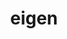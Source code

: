 ---
title: "eigen"
layout: cache
categories: [package, develop-2025-03-23]
meta: {"compilers": ["apple-clang@=16.0.0", "cce@=18.0.0", "gcc@=11.4.0", "gcc@=12.4.0", "gcc@=13.2.0", "oneapi@=2024.1.0", "oneapi@=2024.2.1"], "num_specs": 15, "num_specs_by_stack": {"aws-pcluster-neoverse_v1": 1, "aws-pcluster-x86_64_v4": 4, "e4s": 2, "e4s-cray-rhel": 1, "e4s-neoverse-v2": 1, "e4s-oneapi": 2, "e4s-rocm-external": 1, "hep": 1, "ml-darwin-aarch64-mps": 1, "ml-linux-aarch64-cpu": 1, "ml-linux-aarch64-cuda": 1, "ml-linux-x86_64-cpu": 1, "ml-linux-x86_64-cuda": 1, "root": 15}, "oss": ["amzn2", "rhel8", "sequoia", "ubuntu22.04", "ubuntu24.04"], "platforms": ["darwin", "linux"], "stacks": ["aws-pcluster-neoverse_v1", "aws-pcluster-x86_64_v4", "e4s", "e4s-cray-rhel", "e4s-neoverse-v2", "e4s-oneapi", "e4s-rocm-external", "hep", "ml-darwin-aarch64-mps", "ml-linux-aarch64-cpu", "ml-linux-aarch64-cuda", "ml-linux-x86_64-cpu", "ml-linux-x86_64-cuda", "root"], "targets": ["aarch64", "neoverse_v1", "neoverse_v2", "x86_64_v3", "x86_64_v4"], "versions": ["3.4.0"]}
spec_details: [{"compiler": "gcc@=11.4.0", "hash": "3x7b7fka5yzhcptrrrmdyrt5gqcu3z6z", "os": "ubuntu22.04", "platform": "linux", "size": "-", "stacks": ["e4s", "root"], "target": "x86_64_v3", "variants": ["build_system=cmake", "build_type=RelWithDebInfo", "generator=make", "~ipo", "~nightly", "~rocm"], "versions": ["3.4.0"]}, {"compiler": "gcc@=11.4.0", "hash": "b3eoveozkefpcqubn7udndg5beohpbzv", "os": "ubuntu22.04", "platform": "linux", "size": "-", "stacks": ["e4s", "e4s-rocm-external", "root"], "target": "x86_64_v3", "variants": ["build_system=cmake", "build_type=RelWithDebInfo", "generator=make", "~ipo", "~nightly", "~rocm"], "versions": ["3.4.0"]}, {"compiler": "oneapi@=2024.1.0", "hash": "ckhucljojaz6cef65vgnp6b66a4zzoif", "os": "amzn2", "platform": "linux", "size": "-", "stacks": ["aws-pcluster-x86_64_v4", "root"], "target": "x86_64_v3", "variants": ["build_system=cmake", "build_type=RelWithDebInfo", "generator=make", "~ipo", "~nightly", "~rocm"], "versions": ["3.4.0"]}, {"compiler": "gcc@=12.4.0", "hash": "fgfknfyrgpwp7ercxupzt7xpfrhl2gmu", "os": "amzn2", "platform": "linux", "size": "-", "stacks": ["aws-pcluster-neoverse_v1", "root"], "target": "neoverse_v1", "variants": ["build_system=cmake", "build_type=RelWithDebInfo", "generator=make", "~ipo", "~nightly", "~rocm"], "versions": ["3.4.0"]}, {"compiler": "gcc@=12.4.0", "hash": "ghbqpfq3vizl5bcavib6st4aq5p5ln4j", "os": "amzn2", "platform": "linux", "size": "-", "stacks": ["aws-pcluster-x86_64_v4", "root"], "target": "x86_64_v4", "variants": ["build_system=cmake", "build_type=RelWithDebInfo", "generator=make", "~ipo", "~nightly", "~rocm"], "versions": ["3.4.0"]}, {"compiler": "gcc@=12.4.0", "hash": "gk7gvaurkcd7tzxmfedthro2cq53of4i", "os": "amzn2", "platform": "linux", "size": "-", "stacks": ["aws-pcluster-x86_64_v4", "root"], "target": "x86_64_v3", "variants": ["build_system=cmake", "build_type=RelWithDebInfo", "generator=make", "~ipo", "~nightly", "~rocm"], "versions": ["3.4.0"]}, {"compiler": "gcc@=13.2.0", "hash": "gruwscrx3xwkgimtewluck4d5n56xnne", "os": "ubuntu24.04", "platform": "linux", "size": "-", "stacks": ["ml-linux-x86_64-cpu", "ml-linux-x86_64-cuda", "root"], "target": "x86_64_v3", "variants": ["build_system=cmake", "build_type=RelWithDebInfo", "generator=make", "~ipo", "~nightly", "~rocm"], "versions": ["3.4.0"]}, {"compiler": "oneapi@=2024.2.1", "hash": "jf3lts4o7m5mq5h7c6r5my2pofoqgjy3", "os": "ubuntu22.04", "platform": "linux", "size": "-", "stacks": ["e4s-oneapi", "root"], "target": "x86_64_v3", "variants": ["build_system=cmake", "build_type=RelWithDebInfo", "generator=make", "~ipo", "~nightly", "~rocm"], "versions": ["3.4.0"]}, {"compiler": "gcc@=11.4.0", "hash": "jlyasq76z4pdhtlfrno7p2szxjtlfhh2", "os": "ubuntu22.04", "platform": "linux", "size": "-", "stacks": ["hep", "root"], "target": "x86_64_v3", "variants": ["build_system=cmake", "build_type=RelWithDebInfo", "generator=make", "~ipo", "~nightly", "~rocm"], "versions": ["3.4.0"]}, {"compiler": "gcc@=11.4.0", "hash": "kkmtt6l2oecjtdkxwejr5ywdjcihlqzd", "os": "ubuntu22.04", "platform": "linux", "size": "-", "stacks": ["e4s-neoverse-v2", "root"], "target": "neoverse_v2", "variants": ["build_system=cmake", "build_type=RelWithDebInfo", "generator=make", "~ipo", "~nightly", "~rocm"], "versions": ["3.4.0"]}, {"compiler": "cce@=18.0.0", "hash": "p5ije72d6uekqv3en2tvcorcb7cuiecu", "os": "rhel8", "platform": "linux", "size": "-", "stacks": ["e4s-cray-rhel", "root"], "target": "x86_64_v3", "variants": ["build_system=cmake", "build_type=RelWithDebInfo", "generator=make", "~ipo", "~nightly", "~rocm"], "versions": ["3.4.0"]}, {"compiler": "gcc@=13.2.0", "hash": "pmrks5vcubjii3p7nd7v62sxecjrgfza", "os": "ubuntu24.04", "platform": "linux", "size": "-", "stacks": ["ml-linux-aarch64-cpu", "ml-linux-aarch64-cuda", "root"], "target": "aarch64", "variants": ["build_system=cmake", "build_type=RelWithDebInfo", "generator=make", "~ipo", "~nightly", "~rocm"], "versions": ["3.4.0"]}, {"compiler": "oneapi@=2024.1.0", "hash": "s4v4tuzxzsgds57ltpi4dupihzfkd5a6", "os": "amzn2", "platform": "linux", "size": "-", "stacks": ["aws-pcluster-x86_64_v4", "root"], "target": "x86_64_v4", "variants": ["build_system=cmake", "build_type=RelWithDebInfo", "generator=make", "~ipo", "~nightly", "~rocm"], "versions": ["3.4.0"]}, {"compiler": "apple-clang@=16.0.0", "hash": "thvvolge662tos5ebxqgcqlkg6fg4i7h", "os": "sequoia", "platform": "darwin", "size": "-", "stacks": ["ml-darwin-aarch64-mps", "root"], "target": "aarch64", "variants": ["build_system=cmake", "build_type=RelWithDebInfo", "generator=make", "~ipo", "~nightly", "~rocm"], "versions": ["3.4.0"]}, {"compiler": "oneapi@=2024.2.1", "hash": "wmb4sa5zzntvykwstamxa674bu5mcb62", "os": "ubuntu22.04", "platform": "linux", "size": "-", "stacks": ["e4s-oneapi", "root"], "target": "x86_64_v3", "variants": ["build_system=cmake", "build_type=RelWithDebInfo", "generator=make", "~ipo", "~nightly", "~rocm"], "versions": ["3.4.0"]}]
---